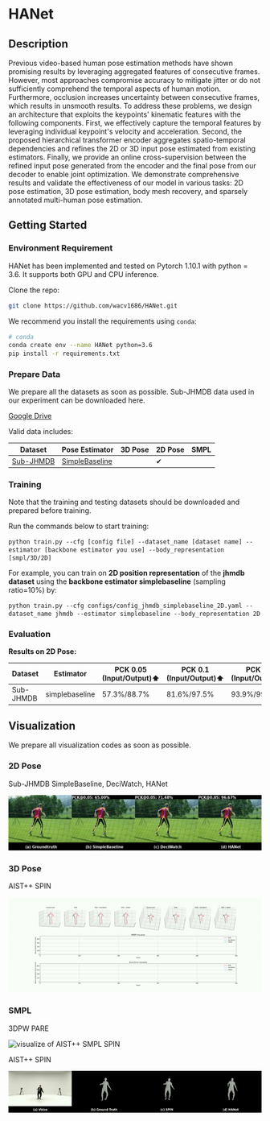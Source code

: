 # HANet

## Description

Previous video-based human pose estimation methods have shown promising results by leveraging aggregated features of consecutive frames. However, most approaches compromise accuracy to mitigate jitter or do not sufficiently comprehend the temporal aspects of human motion. Furthermore, occlusion increases uncertainty between consecutive frames, which results in unsmooth results. To address these problems, we design an architecture that exploits the keypoints' kinematic features with the following components. First, we effectively capture the temporal features by leveraging individual keypoint's velocity and acceleration. Second, the proposed hierarchical transformer encoder aggregates spatio-temporal dependencies and refines the 2D or 3D input pose estimated from existing estimators. Finally, we provide an online cross-supervision between the refined input pose generated from the encoder and the final pose from our decoder to enable joint optimization. We demonstrate comprehensive results and validate the effectiveness of our model in various tasks: 2D pose estimation, 3D pose estimation, body mesh recovery, and sparsely annotated multi-human pose estimation.

## Getting Started

### Environment Requirement

HANet has been implemented and tested on Pytorch 1.10.1 with python = 3.6. It supports both GPU and CPU inference.

Clone the repo:

```bash
git clone https://github.com/wacv1686/HANet.git
```

We recommend you install the requirements using `conda`:

```bash
# conda
conda create env --name HANet python=3.6
pip install -r requirements.txt
```

### Prepare Data

We prepare all the datasets as soon as possible. Sub-JHMDB data used in our experiment can be downloaded here.

[Google Drive](https://drive.google.com/drive/folders/1uLpuRcRbbVqmyndCnuuaW7qRACJaqMX1?usp=sharing)

Valid data includes:

| Dataset                                  | Pose Estimator                                                               | 3D Pose | 2D Pose | SMPL |
| ---------------------------------------- | ---------------------------------------------------------------------------- | ------- | ------- | ---- |
| [Sub-JHMDB](http://jhmdb.is.tue.mpg.de/) | [SimpleBaseline](https://github.com/microsoft/human-pose-estimation.pytorch) |         | ✔       |      |

### Training

Note that the training and testing datasets should be downloaded and prepared before training.

Run the commands below to start training:

```shell script
python train.py --cfg [config file] --dataset_name [dataset name] --estimator [backbone estimator you use] --body_representation [smpl/3D/2D]
```

For example, you can train on **2D position representation** of the **jhmdb dataset** using the **backbone estimator simplebaseline** (sampling ratio=10%) by:

```shell script
python train.py --cfg configs/config_jhmdb_simplebaseline_2D.yaml --dataset_name jhmdb --estimator simplebaseline --body_representation 2D
```

### Evaluation

**Results on 2D Pose:**

| Dataset   | Estimator      | PCK 0.05 (Input/Output):arrow_up: | PCK 0.1 (Input/Output):arrow_up: | PCK 0.2 (Input/Output):arrow_up: | Checkpoint                                                                                           |
| --------- | -------------- | --------------------------------- | -------------------------------- | -------------------------------- | ---------------------------------------------------------------------------------------------------- |
| Sub-JHMDB | simplebaseline | 57.3%/88.7%                       | 81.6%/97.5%                      | 93.9%/99.5%                      | [Google Drive](https://drive.google.com/drive/folders/1uLpuRcRbbVqmyndCnuuaW7qRACJaqMX1?usp=sharing) |

## Visualization

We prepare all visualization codes as soon as possible.

### 2D Pose

Sub-JHMDB SimpleBaseline, DeciWatch, HANet

![visualize of Sub-JHMDB 2D SimpleBaseline](./docs/assets/jhmdb.gif)

### 3D Pose

AIST++ SPIN

![visualize of AIST++ 3D SPIN](./docs/assets/aist_3D.gif)

### SMPL

3DPW PARE

![visualize of AIST++ SMPL SPIN](./docs/assets/pw3d_smpl.gif)

AIST++ SPIN

![visualize of AIST++ SMPL SPIN](./docs/assets/aist_smpl.gif)
